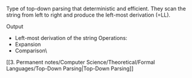 Type of top-down parsing that deterministic and efficient. They scan the string from left to right and produce the left-most derivation (=LL).

Output
- Left-most derivation of the string
Operations:
- Expansion
- Comparison\

[[3. Permanent notes/Computer Science/Theoretical/Formal Languages/Top-Down Parsing|Top-Down Parsing]]